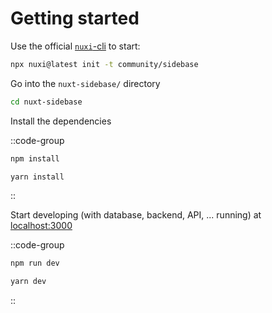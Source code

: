 # Getting started

Use the official [`nuxi`-cli](https://v3.nuxtjs.org/api/commands/init) to start:

```sh
npx nuxi@latest init -t community/sidebase
```

Go into the `nuxt-sidebase/` directory

```sh
cd nuxt-sidebase
```

Install the dependencies

::code-group
```bash [NPM]
npm install
```
```bash [Yarn]
yarn install
```
::

Start developing (with database, backend, API, ... running) at [localhost:3000](http://localhost:3000)

::code-group
```bash [NPM]
npm run dev
```
```bash [Yarn]
yarn dev
```
::

